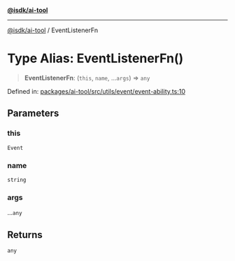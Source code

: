 [**@isdk/ai-tool**](../README.md)

***

[@isdk/ai-tool](../globals.md) / EventListenerFn

# Type Alias: EventListenerFn()

> **EventListenerFn**: (`this`, `name`, ...`args`) => `any`

Defined in: [packages/ai-tool/src/utils/event/event-ability.ts:10](https://github.com/isdk/ai-tool.js/blob/6a89194ac34437a1bc58f7ec590cd22976939ca6/src/utils/event/event-ability.ts#L10)

## Parameters

### this

`Event`

### name

`string`

### args

...`any`

## Returns

`any`
